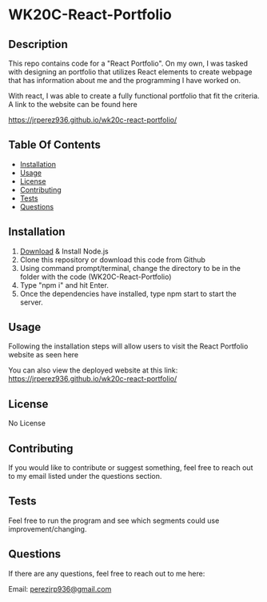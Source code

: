 # WK20C-React-Portfolio

## Description
  This repo contains code for a "React Portfolio". On my own, I was tasked with 
  designing an portfolio that utilizes React elements to create webpage that has
  information about me and the programming I have worked on.
  
  With react, I was able to create a fully functional portfolio that fit the
  criteria. A link to the website can be found here
  
  https://jrperez936.github.io/wk20c-react-portfolio/


  ## Table Of Contents
  * [Installation](#installation)
  * [Usage](#usage)
  * [License](#license)
  * [Contributing](#contributing)
  * [Tests](#tests)
  * [Questions](#questions)
  

  ## Installation
  1. [Download](https://nodejs.org/en/download/) & Install Node.js
  2. Clone this repository or download this code from Github
  3. Using command prompt/terminal, change the directory to be in the folder with the code (WK20C-React-Portfolio)
  4. Type "npm i" and hit Enter.
  5. Once the dependencies have installed, type npm start to start the server.


  ## Usage
  Following the installation steps will allow users to visit the React Portfolio website as seen here
  
  You can also view the deployed website at this link:
  https://jrperez936.github.io/wk20c-react-portfolio/
  

  ## License
  No License

  ## Contributing
  If you would like to contribute or suggest something, feel free to reach out to my email
  listed under the questions section.

  ## Tests
  Feel free to run the program and see which segments could use improvement/changing.

  ## Questions
  If there are any questions, feel free to reach out to me here:

  Email: perezjrp936@gmail.com
